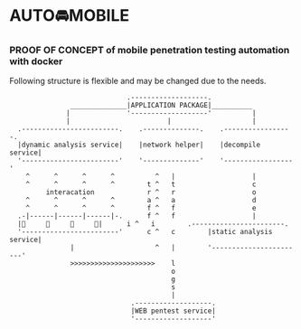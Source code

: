# AUTO🚘MOBILE
### PROOF OF CONCEPT of mobile penetration testing automation with docker

Following structure is flexible and may be changed due to the needs.

                                 .-------------------.
                   ______________|APPLICATION PACKAGE|__________
                  |              '-------------------'          |
                  |                        |                    |
      .------------------------.    .--------------.    .-----------------.   
      |dynamic analysis service|    |network helper|    |decompile service|
      '------------------------'    '--------------'    '-----------------'
        ^      ^      ^      ^          ^   |                   |
        ^      ^      ^      ^        t ^   t                   c
             interacation             r ^   r                   o
        ^      ^      ^      ^        a ^   a                   d
        ^      ^      ^      ^        f ^   f                   e
      .-|------|------|------|-.      f ^   f                   |
      |📱     📱     📱     📱|      i ^   i        .-----------------------.
      '------------------------'      c ^   c        |static analysis service|
                   |                    ^   |        '-----------------------'
                   >>>>>>>>>>>>>>>>>>>>>    l
                                            o
                                            g
                                            s
                                            |
                                  .-------------------.
                                  |WEB pentest service|
                                  '-------------------'
